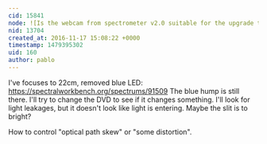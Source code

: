 ```yaml
---
cid: 15841
node: ![Is the webcam from spectrometer v2.0 suitable for the upgrade to 3.0?](../notes/pablo/11-14-2016/is-the-webcam-from-spectrometer-v2-0-suitable-for-the-upgrade-to-3-0)
nid: 13704
created_at: 2016-11-17 15:08:22 +0000
timestamp: 1479395302
uid: 160
author: pablo
---
```


I've focuses to 22cm, removed blue LED: https://spectralworkbench.org/spectrums/91509
The blue hump is still there.  I'll try to change the DVD to see if it changes something.  I'll  look for light leakages, but it doesn't look like light is entering. Maybe the slit is to bright?

How to control "optical path skew" or "some distortion".
